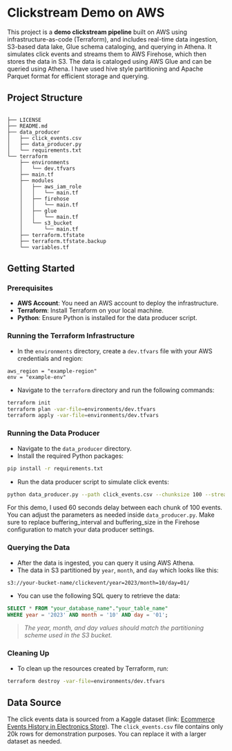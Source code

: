 # Clickstream Demo on AWS
This project is a **demo clickstream pipeline** built on AWS using infrastructure-as-code (Terraform), and includes real-time data ingestion, S3-based data lake, Glue schema cataloging, and querying in Athena.
It simulates click events and streams them to AWS Firehose, which then stores the data in S3. The data is cataloged using AWS Glue and can be queried using Athena. I have used hive style partitioning and Apache Parquet format for efficient storage and querying.

## Project Structure
<pre><code class="lang-txt">
├── LICENSE
├── README.md
├── data_producer
│   ├── click_events.csv
│   ├── data_producer.py
│   └── requirements.txt
└── terraform
    ├── environments
    │   └── dev.tfvars
    ├── main.tf
    ├── modules
    │   ├── aws_iam_role
    │   │   └── main.tf
    │   ├── firehose
    │   │   └── main.tf
    │   ├── glue
    │   │   └── main.tf
    │   └── s3_bucket
    │       └── main.tf
    ├── terraform.tfstate
    ├── terraform.tfstate.backup
    └── variables.tf
</code></pre>

## Getting Started
### Prerequisites
- **AWS Account**: You need an AWS account to deploy the infrastructure.
- **Terraform**: Install Terraform on your local machine.
- **Python**: Ensure Python is installed for the data producer script.

### Running the Terraform Infrastructure
- In the `environments` directory, create a `dev.tfvars` file with your AWS credentials and region:
```hcl
aws_region = "example-region"
env = "example-env"
```
- Navigate to the `terraform` directory and run the following commands:
```bash
terraform init
terraform plan -var-file=environments/dev.tfvars
terraform apply -var-file=environments/dev.tfvars
```
### Running the Data Producer
- Navigate to the `data_producer` directory.
- Install the required Python packages:
```bash
pip install -r requirements.txt
```
- Run the data producer script to simulate click events:
```bash
python data_producer.py --path click_events.csv --chunksize 100 --stream_name firehose-stream-name --aws_region example-region
```
For this demo, I used 60 seconds delay between each chunk of 100 events. You can adjust the parameters as needed inside `data_producer.py`.
Make sure to replace buffering_interval and buffering_size in the Firehose configuration to match your data producer settings.

### Querying the Data
- After the data is ingested, you can query it using AWS Athena.
- The data in S3 partitioned by `year`, `month`, and `day` which looks like this:
```
s3://your-bucket-name/clickevent/year=2023/month=10/day=01/
```
- You can use the following SQL query to retrieve the data:
```sql
SELECT * FROM "your_database_name"."your_table_name"
WHERE year = '2023' AND month = '10' AND day = '01';
```
>*The year, month, and day values should match the partitioning scheme used in the S3 bucket.*
### Cleaning Up
- To clean up the resources created by Terraform, run:
```bash
terraform destroy -var-file=environments/dev.tfvars
```
## Data Source
<!-- https://www.kaggle.com/datasets/mkechinov/ecommerce-events-history-in-electronics-store -->
The click events data is sourced from a Kaggle dataset (link: [Ecommerce Events History in Electronics Store](https://www.kaggle.com/datasets/mkechinov/ecommerce-events-history-in-electronics-store)). The `click_events.csv` file contains only 20k rows for demonstration purposes. You can replace it with a larger dataset as needed.